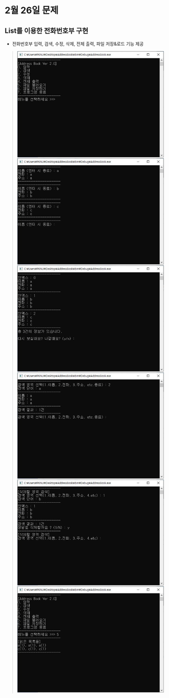# 2월 26일 문제

## List를 이용한 전화번호부 구현
- 전화번호부 입력, 검색, 수정, 삭제, 전체 출력, 파일 저장&로드 기능 제공

> ![사진1](images/01.JPG "사진1")
> ![사진2](images/02.JPG "사진2")
> ![사진3](images/03.JPG "사진3")
> ![사진4](images/04.JPG "사진4")
> ![사진5](images/05.JPG "사진5")
> ![사진6](images/06.JPG "사진6")
